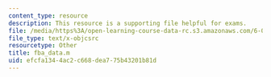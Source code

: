 ```yaml
---
content_type: resource
description: This resource is a supporting file helpful for exams.
file: /media/https%3A/open-learning-course-data-rc.s3.amazonaws.com/6-079-introduction-to-convex-optimization-fall-2009/efcfa1344ac2c668dea775b43201b81d_fba_data.m
file_type: text/x-objcsrc
resourcetype: Other
title: fba_data.m
uid: efcfa134-4ac2-c668-dea7-75b43201b81d
---
```


